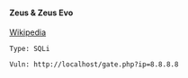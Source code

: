 #### Zeus & Zeus Evo

[Wikipedia](https://en.wikipedia.org/wiki/Zeus_%28malware%29)

```
Type: SQLi

Vuln: http://localhost/gate.php?ip=8.8.8.8
```
